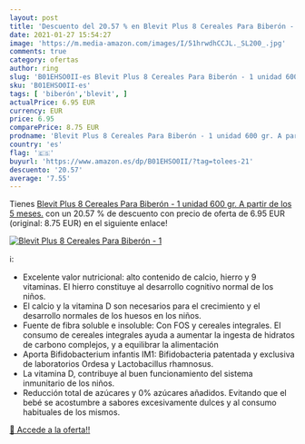 ```yaml
---
layout: post
title: 'Descuento del 20.57 % en Blevit Plus 8 Cereales Para Biberón - 1 '
date: 2021-01-27 15:54:27
image: 'https://m.media-amazon.com/images/I/51hrwdhCCJL._SL200_.jpg'
comments: true
category: ofertas
author: ring
slug: 'B01EHSO0II-es Blevit Plus 8 Cereales Para Biberón - 1 unidad 600 gr. A...'
sku: 'B01EHSO0II-es'
tags: [ 'biberón','blevit', ]
actualPrice: 6.95 EUR
currency: EUR
price: 6.95
comparePrice: 8.75 EUR
prodname: 'Blevit Plus 8 Cereales Para Biberón - 1 unidad 600 gr. A partir de los 5 meses.'
country: 'es'
flag: '🇪🇸'
buyurl: 'https://www.amazon.es/dp/B01EHSO0II/?tag=tolees-21'
descuento: '20.57'
average: '7.55'
---
```


Tienes [Blevit Plus 8 Cereales Para Biberón - 1 unidad 600 gr. A partir de los 5 meses.](https://www.amazon.es/dp/B01EHSO0II/?tag=tolees-21) con un 20.57 % de descuento con precio de oferta de 6.95 EUR (original: 8.75 EUR) en el siguiente enlace!

[![Blevit Plus 8 Cereales Para Biberón - 1 ](https://m.media-amazon.com/images/I/51hrwdhCCJL._SL200_.jpg)](https://www.amazon.es/dp/B01EHSO0II/?tag=tolees-21)

ℹ️:

- Excelente valor nutricional: alto contenido de calcio, hierro y 9 vitaminas. El hierro constituye al desarrollo cognitivo normal de los niños.
- El calcio y la vitamina D son necesarios para el crecimiento y el desarrollo normales de los huesos en los niños.
- Fuente de fibra soluble e insoluble: Con FOS y cereales integrales. El consumo de cereales integrales ayuda a aumentar la ingesta de hidratos de carbono complejos, y a equilibrar la alimentación
- Aporta Bifidobacterium infantis IM1: Bifidobacteria patentada y exclusiva de laboratorios Ordesa y Lactobacillus rhamnosus.
- La vitamina D, contribuye al buen funcionamiento del sistema inmunitario de los niños.
- Reducción total de azúcares y 0% azúcares añadidos. Evitando que el bebé se acostumbre a sabores excesivamente dulces y al consumo habituales de los mismos.

[🛒 Accede a la oferta!!](https://www.amazon.es/dp/B01EHSO0II/?tag=tolees-21)
